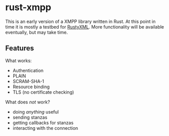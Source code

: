 rust-xmpp
=========

This is an early version of a XMPP library written in Rust.
At this point in time it is mostly a testbed for
[RustyXML](https://github.com/Florob/RustyXML).
More functionality will be available eventually, but may take time.

Features
--------

What works:
* Authentication
 * PLAIN
 * SCRAM-SHA-1
* Resource binding
* TLS (no certificate checking)

What does *not* work?
* doing *anything* useful
* sending stanzas
* getting callbacks for stanzas
* interacting with the connection

